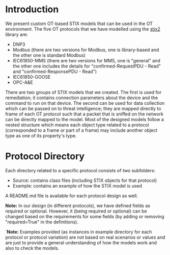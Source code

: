 # Introduction
We present custom OT-based STIX models that can be used in the OT environment. The five OT protocols that we have modelled using the [stix2](https://github.com/oasis-open/cti-python-stix2) library are:
* DNP3
* Modbus (there are two versions for Modbus, one is library-based and the other one is standard Modbus)
* IEC61850-MMS (there are two versions for MMS, one is "general" and the other one includes the details for "confirmed-RequestPDU - Read" and "confirmed-ResponsePDU - Read")
* IEC61850-GOOSE
* OPC-A&E 

There are two groups of STIX models that we created. The first is used for remediation; it contains connection parameters about the device and the command to run on that device.
The second can be used for data collection which can be passed on to threat intelligence; they are mapped directly to frame of each OT protocol such that a packet that is sniffed on the network can be directly mapped to the model.
Most of the designed models follow a nested structure which means each object type related to a protocol (corresponded to a frame or part of a frame) may include another object type as one of its property's type.

# Protocol Directory
Each directory related to a specific protocol consists of two subfolders:
* Source: contains class files (including STIX objects for that protocol)
* Example: contains an example of how the STIX model is used

A README.md file is available for each protocol design as well.

**Note:** In our design (in different protocols), we have defined fields as required or optional. However, it (being required or optional) can be changed based on the requirements for some fields (by adding or removing "required=True" in the definitions).

`**Note:** Examples provided (as instances in example directory for each protocol or protocol variation) are not based on real scenarios or values and are just to provide a general understanding of how the models work and also to check the models.